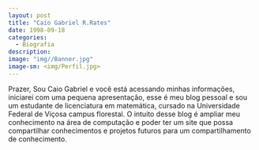 ```yaml
---
layout: post
title: "Caio Gabriel R.Rates"
date: 1998-09-18
categories:
  - Biografia
description:
image: "img//Banner.jpg"
image-sm: <img/Perfil.jpg>
---
```

Prazer, Sou Caio Gabriel e você está acessando minhas informações, iniciarei com uma pequena apresentação, esse é meu blog pessoal e sou um estudante de licenciatura em matemática, cursado na Universidade Federal de Viçosa campus florestal. O intuito desse blog é ampliar meu conhecimento na área de computação e poder ter um site que possa compartilhar conhecimentos e projetos futuros para um compartilhamento de conhecimento.
